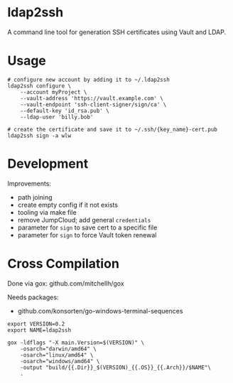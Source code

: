 # ldap2ssh

A command line tool for generation SSH certificates using Vault and LDAP.

# Usage

```
# configure new account by adding it to ~/.ldap2ssh
ldap2ssh configure \
    --account myProject \
    --vault-address 'https://vault.example.com' \
    --vault-endpoint 'ssh-client-signer/sign/ca' \
    --default-key 'id_rsa.pub' \
    --ldap-user 'billy.bob'

# create the certificate and save it to ~/.ssh/{key_name}-cert.pub
ldap2ssh sign -a wlw
```

# Development

Improvements:
* path joining
* create empty config if it not exists
* tooling via make file
* remove JumpCloud; add general `credentials`
* parameter for `sign` to save cert to a specific file
* parameter for `sign` to force Vault token renewal

# Cross Compilation

Done via gox: github.com/mitchellh/gox

Needs packages:
* github.com/konsorten/go-windows-terminal-sequences

```
export VERSION=0.2
export NAME=ldap2ssh

gox -ldflags "-X main.Version=$(VERSION)" \
    -osarch="darwin/amd64" \
    -osarch="linux/amd64" \
    -osarch="windows/amd64" \
    -output "build/{{.Dir}}_$(VERSION)_{{.OS}}_{{.Arch}}/$NAME"\
    .
```